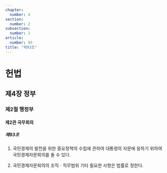 ```yaml
---
chapter:
  number: 4
section:
  number: 2
subsection:
  number: 2
article:
  number: 93
title: "제93조"
---
```

# 헌법

## 제4장 정부

### 제2절 행정부

#### 제2관 국무회의

##### 제93조

1. 국민경제의 발전을 위한 중요정책의 수립에 관하여 대통령의 자문에 응하기 위하여 국민경제자문회의를 둘 수 있다.

2. 국민경제자문회의의 조직ㆍ직무범위 기타 필요한 사항은 법률로 정한다.
